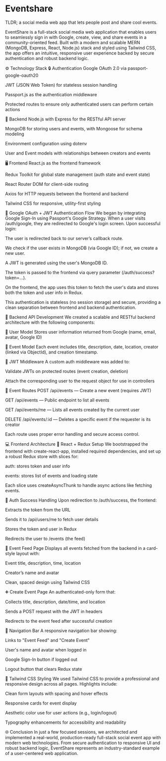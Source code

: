 # Eventshare
TLDR; a social media web app that lets people post and share cool events.

EventShare is a full-stack social media web application that enables users to seamlessly sign in with Google, create, view, and share events in a community-oriented feed. Built with a modern and scalable MERN (MongoDB, Express, React, Node.js) stack and styled using Tailwind CSS, the app offers an intuitive, responsive user experience backed by secure authentication and robust backend logic.


⚙️ Technology Stack
🔒 Authentication
Google OAuth 2.0 via passport-google-oauth20

JWT (JSON Web Token) for stateless session handling

Passport.js as the authentication middleware

Protected routes to ensure only authenticated users can perform certain actions


🧠 Backend
Node.js with Express for the RESTful API server

MongoDB for storing users and events, with Mongoose for schema modeling

Environment configuration using dotenv

User and Event models with relationships between creators and events


🖥️ Frontend
React.js as the frontend framework

Redux Toolkit for global state management (auth state and event state)

React Router DOM for client-side routing

Axios for HTTP requests between the frontend and backend

Tailwind CSS for responsive, utility-first styling


🔐 Google OAuth + JWT Authentication Flow
We began by integrating Google Sign-In using Passport's Google Strategy. When a user visits /auth/google, they are redirected to Google's login screen. Upon successful login:

The user is redirected back to our server’s callback route.

We check if the user exists in MongoDB (via Google ID); if not, we create a new user.

A JWT is generated using the user's MongoDB ID.

The token is passed to the frontend via query parameter (/auth/success?token=...).

On the frontend, the app uses this token to fetch the user's data and stores both the token and user info in Redux.

This authentication is stateless (no session storage) and secure, providing a clean separation between frontend and backend authentication.


🧰 Backend API Development
We created a scalable and RESTful backend architecture with the following components:


👤 User Model
Stores user information returned from Google (name, email, avatar, Google ID)


📅 Event Model
Each event includes title, description, date, location, creator (linked via ObjectId), and creation timestamp.


🔐 JWT Middleware
A custom auth middleware was added to:

Validate JWTs on protected routes (event creation, deletion)

Attach the corresponding user to the request object for use in controllers

📡 Event Routes
POST /api/events — Create a new event (requires JWT)

GET /api/events — Public endpoint to list all events

GET /api/events/me — Lists all events created by the current user

DELETE /api/events/:id — Deletes a specific event if the requester is its creator

Each route uses proper error handling and secure access control.


💻 Frontend Architecture
🧭 React + Redux Setup
We bootstrapped the frontend with create-react-app, installed required dependencies, and set up a robust Redux store with slices for:

auth: stores token and user info

events: stores list of events and loading state

Each slice uses createAsyncThunk to handle async actions like fetching events.


🧠 Auth Success Handling
Upon redirection to /auth/success, the frontend:

Extracts the token from the URL

Sends it to /api/users/me to fetch user details

Stores the token and user in Redux

Redirects the user to /events (the feed)


📰 Event Feed Page
Displays all events fetched from the backend in a card-style layout with:

Event title, description, time, location

Creator’s name and avatar

Clean, spaced design using Tailwind CSS


➕ Create Event Page
An authenticated-only form that:

Collects title, description, date/time, and location

Sends a POST request with the JWT in headers

Redirects to the event feed after successful creation


🧭 Navigation Bar
A responsive navigation bar showing:

Links to "Event Feed" and "Create Event"

User's name and avatar when logged in

Google Sign-In button if logged out

Logout button that clears Redux state


🎨 Tailwind CSS Styling
We used Tailwind CSS to provide a professional and responsive design across all pages. Highlights include:

Clean form layouts with spacing and hover effects

Responsive cards for event display

Aesthetic color use for user actions (e.g., login/logout)

Typography enhancements for accessibility and readability

🌐 Conclusion
In just a few focused sessions, we architected and implemented a real-world, production-ready full-stack social event app with modern web technologies. From secure authentication to responsive UI and robust backend logic, EventShare represents an industry-standard example of a user-centered web application.

